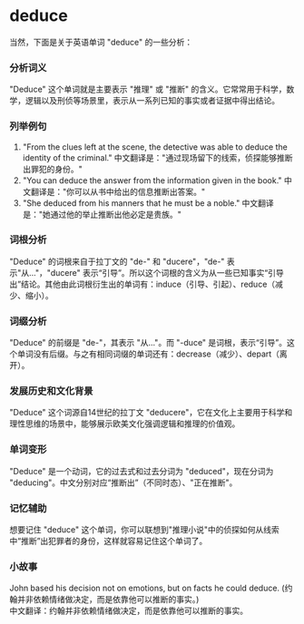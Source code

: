 # deduce

当然，下面是关于英语单词 "deduce" 的一些分析：

  

### 分析词义

  

"Deduce" 这个单词就是主要表示 "推理" 或 "推断" 的含义。它常常用于科学，数学，逻辑以及刑侦等场景里，表示从一系列已知的事实或者证据中得出结论。

  

### 列举例句

  

1.  "From the clues left at the scene, the detective was able to deduce the identity of the criminal." 中文翻译是："通过现场留下的线索，侦探能够推断出罪犯的身份。"
2.  "You can deduce the answer from the information given in the book." 中文翻译是："你可以从书中给出的信息推断出答案。"
3.  "She deduced from his manners that he must be a noble." 中文翻译是："她通过他的举止推断出他必定是贵族。"

  

### 词根分析

  

"Deduce" 的词根来自于拉丁文的 "de-" 和 "ducere"，"de-" 表示"从..."，"ducere" 表示“引导”。所以这个词根的含义为从一些已知事实“引导出”结论。其他由此词根衍生出的单词有：induce（引导、引起）、reduce（减少、缩小）。

  

### 词缀分析

  

"Deduce" 的前缀是 "de-"，其表示 "从..."。而 "-duce" 是词根，表示“引导”。这个单词没有后缀。与之有相同词缀的单词还有：decrease（减少）、depart（离开）。

  

### 发展历史和文化背景

  

"Deduce" 这个词源自14世纪的拉丁文 "deducere"，它在文化上主要用于科学和理性思维的场景中，能够展示欧美文化强调逻辑和推理的价值观。

  

### 单词变形

  

"Deduce" 是一个动词，它的过去式和过去分词为 "deduced"，现在分词为 "deducing"。中文分别对应“推断出”（不同时态）、"正在推断"。

  

### 记忆辅助

  

想要记住 "deduce" 这个单词，你可以联想到"推理小说"中的侦探如何从线索中“推断”出犯罪者的身份，这样就容易记住这个单词了。

  

### 小故事

  

John based his decision not on emotions, but on facts he could deduce. (约翰并非依赖情绪做决定，而是依靠他可以推断的事实。)  
中文翻译：约翰并非依赖情绪做决定，而是依靠他可以推断的事实。
